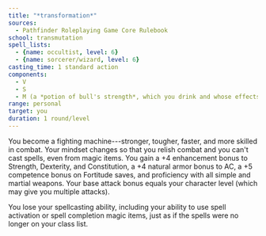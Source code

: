 ```yaml
---
title: "*transformation*"
sources:
  - Pathfinder Roleplaying Game Core Rulebook
school: transmutation
spell_lists:
  - {name: occultist, level: 6}
  - {name: sorcerer/wizard, level: 6}
casting_time: 1 standard action
components:
  - V
  - S
  - M (a *potion of bull's strength*, which you drink and whose effects are subsumed by the spell effects)
range: personal
target: you
duration: 1 round/level
---
```


You become a fighting machine---stronger, tougher, faster, and more skilled in combat. Your mindset changes so that you relish combat and you can't cast spells, even from magic items. You gain a +4 enhancement bonus to Strength, Dexterity, and Constitution, a +4 natural armor bonus to AC, a +5 competence bonus on Fortitude saves, and proficiency with all simple and martial weapons. Your base attack bonus equals your character level (which may give you multiple attacks).

You lose your spellcasting ability, including your ability to use spell activation or spell completion magic items, just as if the spells were no longer on your class list.

